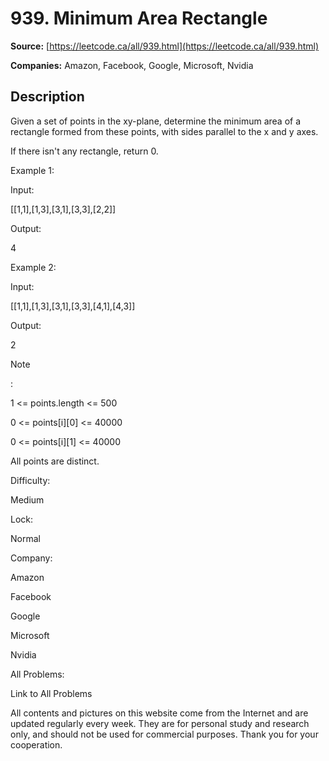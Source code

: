 # 939. Minimum Area Rectangle

**Source:** [https://leetcode.ca/all/939.html](https://leetcode.ca/all/939.html)

**Companies:** Amazon, Facebook, Google, Microsoft, Nvidia

## Description

Given a set of points in the xy-plane, determine the minimum area of a rectangle formed from
        these points, with sides parallel to the x and y axes.

If there isn't any rectangle, return 0.

Example 1:

Input:

[[1,1],[1,3],[3,1],[3,3],[2,2]]

Output:

4

Example 2:

Input:

[[1,1],[1,3],[3,1],[3,3],[4,1],[4,3]]

Output:

2

Note

:

1 <= points.length <= 500

0 <= points[i][0] <= 40000

0 <= points[i][1] <= 40000

All points are distinct.

Difficulty:

Medium

Lock:

Normal

Company:

Amazon

Facebook

Google

Microsoft

Nvidia

All Problems:

Link to All Problems

All contents and pictures on this website come from the Internet and are updated regularly every week. They are for personal study and research only, and should not be used for commercial purposes. Thank you for your cooperation.

